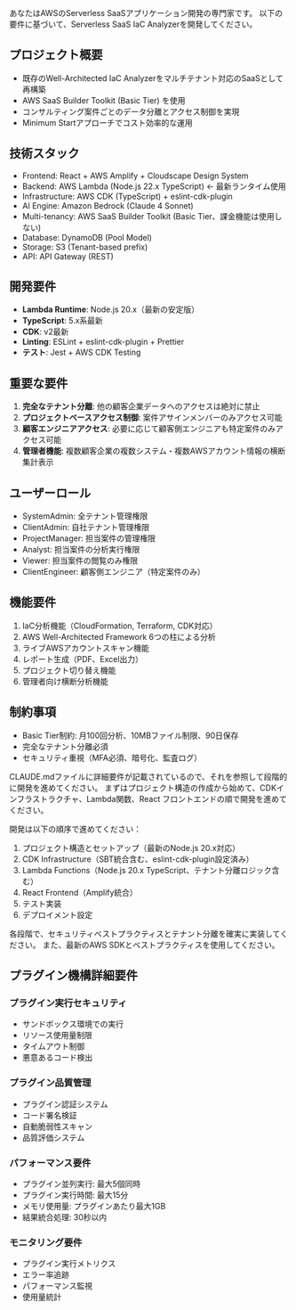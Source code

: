 あなたはAWSのServerless SaaSアプリケーション開発の専門家です。
以下の要件に基づいて、Serverless SaaS IaC Analyzerを開発してください。

## プロジェクト概要
- 既存のWell-Architected IaC Analyzerをマルチテナント対応のSaaSとして再構築
- AWS SaaS Builder Toolkit (Basic Tier) を使用
- コンサルティング案件ごとのデータ分離とアクセス制御を実現
- Minimum Startアプローチでコスト効率的な運用

## 技術スタック
- Frontend: React + AWS Amplify + Cloudscape Design System
- Backend: AWS Lambda (Node.js 22.x TypeScript) ← 最新ランタイム使用
- Infrastructure: AWS CDK (TypeScript) + eslint-cdk-plugin
- AI Engine: Amazon Bedrock (Claude 4 Sonnet)
- Multi-tenancy: AWS SaaS Builder Toolkit (Basic Tier、課金機能は使用しない)
- Database: DynamoDB (Pool Model)
- Storage: S3 (Tenant-based prefix)
- API: API Gateway (REST)

## 開発要件
- **Lambda Runtime**: Node.js 20.x（最新の安定版）
- **TypeScript**: 5.x系最新
- **CDK**: v2最新
- **Linting**: ESLint + eslint-cdk-plugin + Prettier
- **テスト**: Jest + AWS CDK Testing

## 重要な要件
1. **完全なテナント分離**: 他の顧客企業データへのアクセスは絶対に禁止
2. **プロジェクトベースアクセス制御**: 案件アサインメンバーのみアクセス可能
3. **顧客エンジニアアクセス**: 必要に応じて顧客側エンジニアも特定案件のみアクセス可能
4. **管理者機能**: 複数顧客企業の複数システム・複数AWSアカウント情報の横断集計表示

## ユーザーロール
- SystemAdmin: 全テナント管理権限
- ClientAdmin: 自社テナント管理権限
- ProjectManager: 担当案件の管理権限
- Analyst: 担当案件の分析実行権限
- Viewer: 担当案件の閲覧のみ権限
- ClientEngineer: 顧客側エンジニア（特定案件のみ）

## 機能要件
1. IaC分析機能（CloudFormation, Terraform, CDK対応）
2. AWS Well-Architected Framework 6つの柱による分析
3. ライブAWSアカウントスキャン機能
4. レポート生成（PDF、Excel出力）
5. プロジェクト切り替え機能
6. 管理者向け横断分析機能

## 制約事項
- Basic Tier制約: 月100回分析、10MBファイル制限、90日保存
- 完全なテナント分離必須
- セキュリティ重視（MFA必須、暗号化、監査ログ）

CLAUDE.mdファイルに詳細要件が記載されているので、それを参照して段階的に開発を進めてください。
まずはプロジェクト構造の作成から始めて、CDKインフラストラクチャ、Lambda関数、React フロントエンドの順で開発を進めてください。

開発は以下の順序で進めてください：
1. プロジェクト構造とセットアップ（最新のNode.js 20.x対応）
2. CDK Infrastructure（SBT統合含む、eslint-cdk-plugin設定済み）
3. Lambda Functions（Node.js 20.x TypeScript、テナント分離ロジック含む）
4. React Frontend（Amplify統合）
5. テスト実装
6. デプロイメント設定

各段階で、セキュリティベストプラクティスとテナント分離を確実に実装してください。
また、最新のAWS SDKとベストプラクティスを使用してください。


## プラグイン機構詳細要件

### プラグイン実行セキュリティ
- サンドボックス環境での実行
- リソース使用量制限
- タイムアウト制御
- 悪意あるコード検出

### プラグイン品質管理
- プラグイン認証システム
- コード署名検証
- 自動脆弱性スキャン
- 品質評価システム

### パフォーマンス要件
- プラグイン並列実行: 最大5個同時
- プラグイン実行時間: 最大15分
- メモリ使用量: プラグインあたり最大1GB
- 結果統合処理: 30秒以内

### モニタリング要件
- プラグイン実行メトリクス
- エラー率追跡
- パフォーマンス監視
- 使用量統計
